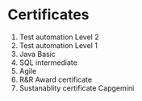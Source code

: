 # Certificates
1. Test automation Level 2
2. Test automation Level 1
3. Java Basic 
4. SQL intermediate
5. Agile 
6. R&R Award certificate
7. Sustanablity certificate Capgemini

